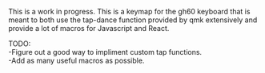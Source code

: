 This is a work in progress.  This is a keymap for the gh60 keyboard that is meant to both use the tap-dance function provided by qmk extensively and provide a lot of 
macros for Javascript and React.


TODO:  
	-Figure out a good way to impliment custom tap functions.    
  	-Add as many useful macros as possible.